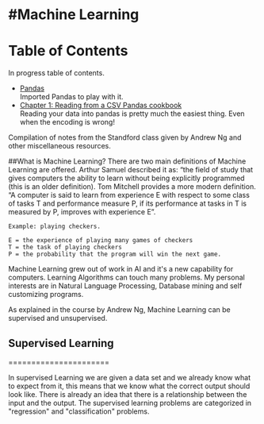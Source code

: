 #Machine Learning
===============

Table of Contents
=================
In progress table of contents.
* [Pandas](https://github.com/caromedellin/Python-notes/blob/master/pandas.pyc)
  <br> Imported Pandas to play with it.
* [Chapter 1: Reading from a CSV Pandas cookbook](http://nbviewer.ipython.org/github/jvns/pandas-cookbook/blob/master/cookbook/Chapter%201%20-%20Reading%20from%20a%20CSV.ipynb)
  <br> Reading your data into pandas is pretty much the easiest thing. Even when the encoding is wrong!

Compilation of notes from the Standford class given by Andrew Ng and other miscellaneous resources.

##What is Machine Learning? 
There are two main definitions of Machine Learning are offered. Arthur Samuel described it as: “the field of study that gives computers the ability to learn without being explicitly programmed (this is an older definition).
Tom Mitchell provides a more modern definition. “A computer is said to learn from experience E with respect to some class of tasks T and performance measure P, if its performance at tasks in T is measured by P, improves with experience E”.
```
Example: playing checkers.

E = the experience of playing many games of checkers
T = the task of playing checkers
P = the probability that the program will win the next game.
```
Machine Learning grew out of work in AI and it's a new capability for computers. Learning Algorithms can touch many problems. My personal interests are in Natural Language Processing, Database mining and self customizing programs.

As explained in the course by Andrew Ng, Machine Learning can be supervised and unsupervised.

## Supervised Learning
======================

In supervised Learning we are given a data set and we already know what to expect from it, this means that we know what the correct output should look like. There is already an idea that there is a relationship between the input and the output.
The supervised learning problems are categorized in "regression" and "classification" problems.

